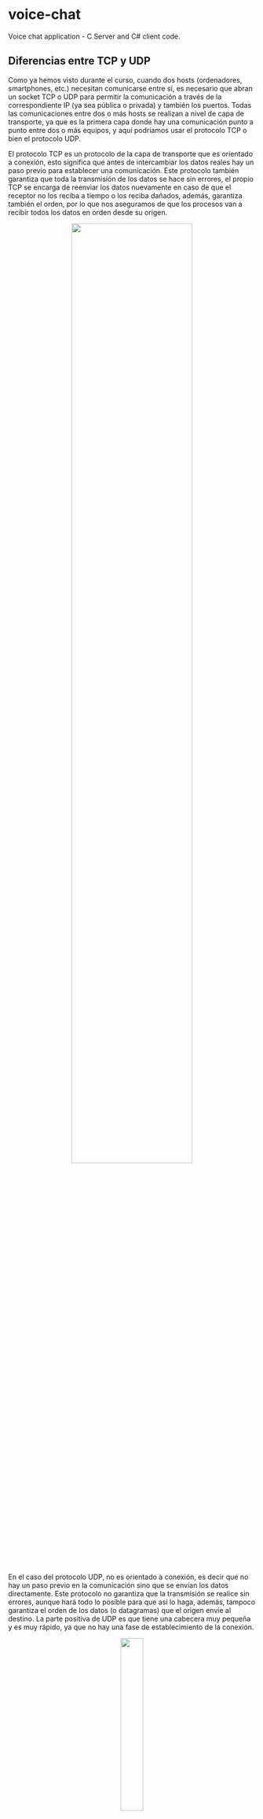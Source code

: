 # voice-chat
Voice chat application - C Server and C# client code.

## Diferencias entre TCP y UDP
Como ya hemos visto durante el curso, cuando dos hosts (ordenadores, smartphones, etc.) necesitan comunicarse entre sí, es necesario que abran un socket TCP o UDP para permitir la comunicación a través de la correspondiente IP (ya sea pública o privada) y también los puertos. Todas las comunicaciones entre dos o más hosts se realizan a nivel de capa de transporte, ya que es la primera capa donde hay una comunicación punto a punto entre dos o más equipos, y aquí podríamos usar el protocolo TCP o bien el protocolo UDP.

El protocolo TCP es un protocolo de la capa de transporte que es orientado a conexión, esto significa que antes de intercambiar los datos reales hay un paso previo para establecer una comunicación. Este protocolo también garantiza que toda la transmisión de los datos se hace sin errores, el propio TCP se encarga de reenviar los datos nuevamente en caso de que el receptor no los reciba a tiempo o los reciba dañados, además, garantiza también el orden, por lo que nos aseguramos de que los procesos van a recibir todos los datos en orden desde su origen.
<div align="center"><img src="https://user-images.githubusercontent.com/25658967/217520063-8bad884d-9996-48b5-a30e-45e1301b5b35.png" width=70% height=70%></div>

En el caso del protocolo UDP, no es orientado a conexión, es decir que no hay un paso previo en la comunicación sino que se envían los datos directamente. Este protocolo no garantiza que la transmisión se realice sin errores, aunque hará todo lo posible para que así lo haga, además, tampoco garantiza el orden de los datos (o datagramas) que el origen envíe al destino. La parte positiva de UDP es que tiene una cabecera muy pequeña y es muy rápido, ya que no hay una fase de establecimiento de la conexión.
<div align="center"><img src="https://user-images.githubusercontent.com/25658967/217520108-b146e9df-37a4-4cc7-8363-7ade82408f47.png" width=30% height=30%></div>

Dada esta rapidez el protocolo UDP es especialmente útil a la hora de transmitir video y audio, como en el ejemplo que se presenta en este proyecto.

## Funcionamiento de la aplicación
Este repositorio contiene el código de un cliente en C# y un servidor en C. La interfaz del cliente consta de 5 botones tal y como se puede ver en la siguiente captura:
<div align="center"><img src="https://user-images.githubusercontent.com/25658967/217513957-6041d0a1-09f4-4141-b302-034880ceedf2.png" width=40% height=40%></div>

A continuación se detalla su funcionamiento:
* **Record:** Activa el microfono del ordenador y una vez está listo para usarse el fondo cambia de color, tal y como se puede ver en la imagen que hay a continuación.
<div align="center"><img src="https://user-images.githubusercontent.com/25658967/217514023-4914fdbf-fafa-473e-acc4-1b5eb9a623de.png" width=40% height=40%></div>

* **Stop recording:** Detiene la grabación y guarda el audio en un archivo wav.

* **Play:** Reproduce el audio que se acaba de grabar.

* **Send:** Envia el audio por UDP al servidor.

* **Receive:** Recibe el audio que ha enviado el servidor también usando el protocolo UDP
